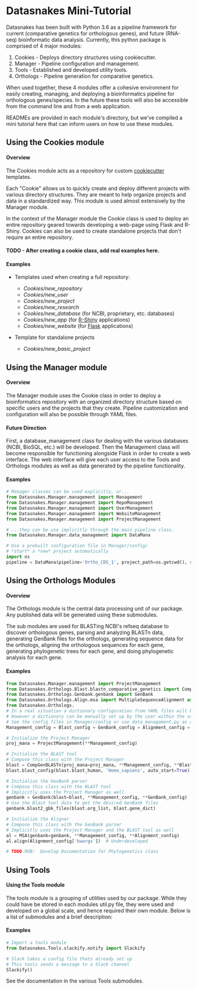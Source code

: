 Datasnakes Mini-Tutorial
========================
Datasnakes has been built with Python 3.6 as a pipeline framework for current
(comparative genetics for orthologous genes), and future (RNA-seq) bioinformatic data analysis.
Currently, this python package is comprised of 4 major modules:
1.  Cookies - Deploys directory structures using cookiecutter.
2.  Manager - Pipeline configuration and management.
3.  Tools - Established and developed utility tools.
4.  Orthologs - Pipeline generation for comparative genetics.

When used together, these 4 modules offer a cohesive environment for easily creating,
managing, and deploying a bioinformatics pipeline for orthologous genes/species.  In the future
these tools will also be accessible from the command line and from a web application.

READMEs are provided in each module's directory, but we've compiled a mini tutorial here
that can inform users on how to use these modules.

Using the Cookies module
------------------------
#### Overview
The Cookies module acts as a repository for custom [cookiecutter](https://github.com/audreyr/cookiecutter) templates.  

Each "Cookie" allows us to quickly create and deploy different projects with various directory structures.  They are meant to help organize projects
and data in a standardized way.  This module is used almost extensively by the Manager module.

In the context of the Manager module the Cookie class is used to deploy an entire repository geared towards developing a web-page using Flask and R-Shiny.
Cookies can also be used to create standalone projects that don't require an entire repository.

#### TODO - After creating a cookie class, add real examples here.
#### Examples
* Templates used when creating a full repository:
  * _Cookies/new_repository_
  * _Cookies/new_user_
  * _Cookies/new_project_
  * _Cookies/new_research_
  * _Cookies/new_database_ (for NCBI, proprietary, etc. databases)
  * _Cookies/new_app_ (for [R-Shiny](https://github.com/grabear/awesome-rshiny) applications)
  * _Cookies/new_website_ (for [Flask](http://flask.pocoo.org/) applications)

* Template for standalone projects
  * _Cookies/new_basic_project_

Using the Manager module
--------------
#### Overview
The Manager module uses the Cookie class in order to deploy a bioinformatics repository
with an organized directory structure based on specific users and the projects that they create.
Pipeline customization and configuration will also be possible through YAML files.

#### Future Direction
First, a database_management class for dealing with the various databases (NCBI, BioSQL, etc.) will be developed.
Then the Management class will become responsible for functioning alongside Flask in order to create a web interface.
The web interface will give each user access to the Tools and Orthologs modules as well as data generated by the pipeline functionality.

#### Examples
```python
# Manager classes can be used explicitly, or...
from Datasnakes.Manager.management import Management
from Datasnakes.Manager.management import RepoManagement
from Datasnakes.Manager.management import UserManagement
from Datasnakes.Manager.management import WebsiteManagement
from Datasnakes.Manager.management import ProjectManagement

# ...they can be use implicitly through the main pipeline class.
from Datasnakes.Manager.data_management import DataMana

# Use a prebuilt configuration file in Manager/config/
# *start* a *new* project automatically
import os
pipeline = DataMana(pipeline='Ortho_CDS_1', project_path=os.getcwd(), start=True, new=True)
```
Using the Orthologs Modules
----------------
#### Overview
The Orthologs module is the central data processing unit of our package.  Any published data will be generated using these submodules.

The sub modules are used for BLASTing NCBI's refseq database to discover orthologous genes, 
parsing and analyzing BLASTn data, generating GenBank files for the orthologs, generating sequence data
for the orthologs, aligning the orthologous sequences for each gene, generating phylogenetic trees for each gene, 
and doing phylogenetic analysis for each gene.

#### Examples
```python
from Datasnakes.Manager.management import ProjectManagement
from Datasnakes.Orthologs.Blast.blastn_comparative_genetics import CompGenBLASTn
from Datasnakes.Orthologs.Genbank.genbank import GenBank
from Datasnakes.Orthologs.Align.msa import MultipleSequenceAlignment as MSA
from Datasnakes.Orthologs.
# In a real situation a dictionary configuration from YAML files will be used
# However a dictionary can be manually set up by the user within the script
# See the config files in Manager/config or use data_management.py as an example
Management_config = Blast_config = GenBank_config = Alignment_config = {}

# Initialize the Project Manager
proj_mana = ProjectManagement(**Management_config)

# Initialize the BLAST tool
# Compose this class with the Project Manager
blast = CompGenBLASTn(proj_mana=proj_mana, **Management_config, **Blast_config)
blast.blast_config(blast.blast_human, 'Homo_sapiens', auto_start=True)

# Initialize the GenBank parser
# Compose this class with the BLAST tool
# Implicitly uses the Project Manager as well
genbank = GenBank(blast=blast, **Management_config, **GenBank_config)
# Use the Blast tool data to get the desired GenBank files
genbank.blast2_gbk_files(blast.org_list, blast.gene_dict)

# Initialize the Aligner
# Compose this class with the GenBank parser
# Implicitly uses the Project Manager and the BLAST tool as well
al = MSA(genbank=genbank, **Management_config, **Alignment_config)
al.align(Alignment_config['kwargs'])  # Underdeveloped

# TODO-ROB:  Develop Documentation for Phylogenetics class
```
Using Tools
------------
#### Using the Tools module
The tools module is a grouping of utilities used by our package.  While they could have be stored in each
modules util.py file, they were used and developed on a global scale, and hence required their own module.
Below is a list of submodules and a brief description:


#### Examples
```python
# Import a tools module
from Datasnakes.Tools.slackify.notify import Slackify

# Slack takes a config file thats already set up
# This tools sends a message to a Slack channel
Slackify()
```
See the documentation in the various Tools submodules.